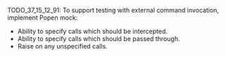 
TODO_37_15_12_91: To support testing with external command invocation, implement Popen mock:
*   Ability to specify calls which should be intercepted.
*   Ability to specify calls which should be passed through.
*   Raise on any unspecified calls. 
